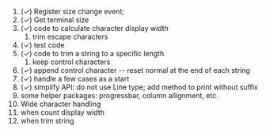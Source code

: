 1. (&#x2713;) Register size change event;
2. (&#x2713;) Get terminal size
3. (&#x2713;) code to calculate character display width
   1. trim escape characters
4. (&#x2713;) test code
5. (&#x2713;) code to trim a string to a specific length
   1. keep control characters
6. (&#x2713;) append control character -- reset normal at the end of each string
7. (&#x2713;) handle a few cases as a start
8. (&#x2713;) simplify API: do not use Line type; add method to print without suffix
9. some helper packages: progressbar, column allignment, etc.
10. Wide character handling
   1. when count display width
   2. when trim string
